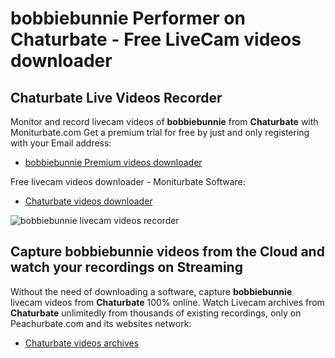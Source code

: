 # bobbiebunnie Performer on Chaturbate - Free LiveCam videos downloader

## Chaturbate Live Videos Recorder

Monitor and record livecam videos of **bobbiebunnie** from **Chaturbate** with Moniturbate.com
Get a premium trial for free by just and only registering with your Email address:
* [bobbiebunnie Premium videos downloader](https://moniturbate.com/request-demo-licence-key.html)

Free livecam videos downloader - Moniturbate Software:
* [Chaturbate videos downloader](https://moniturbate.com/moniturbate-download-software.html)

![bobbiebunnie livecam videos recorder](https://peachurnet.com/templates/moniturbate-software.png)


## Capture bobbiebunnie videos from the Cloud and watch your recordings on Streaming

Without the need of downloading a software, capture **bobbiebunnie** livecam videos from **Chaturbate** 100% online.
Watch Livecam archives from **Chaturbate** unlimitedly from thousands of existing recordings, only on Peachurbate.com and its websites network:
* [Chaturbate videos archives](https://peachurnet.com/)